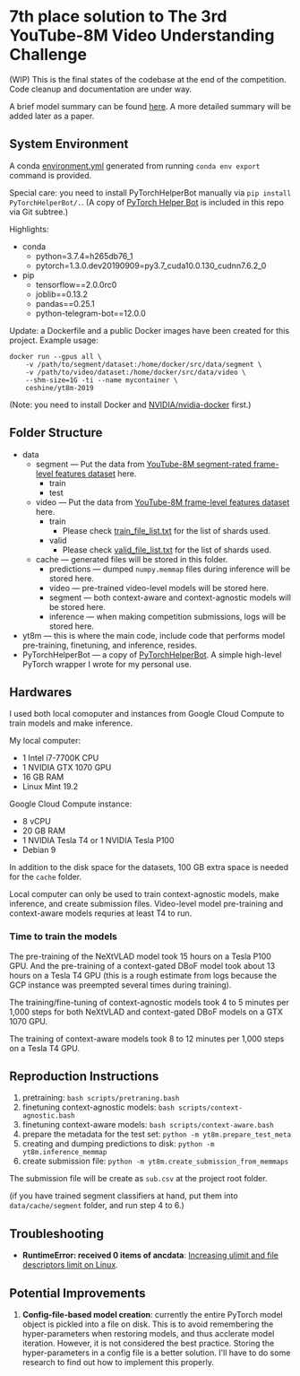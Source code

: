 # 7th place solution to The 3rd YouTube-8M Video Understanding Challenge

(WIP) This is the final states of the codebase at the end of the competition. Code cleanup and documentation are under way.

A brief model summary can be found [here](https://www.kaggle.com/c/youtube8m-2019/discussion/112349). A more detailed summary will be added later as a paper.

## System Environment

A conda [environment.yml](enviroment.yml) generated from running `conda env export` command is provided.

Special care: you need to install PyTorchHelperBot manually via `pip install PyTorchHelperBot/.`. (A copy of [PyTorch Helper Bot](https://github.com/ceshine/pytorch_helper_bot/) is included in this repo via Git subtree.)

Highlights:

- conda
  - python=3.7.4=h265db76_1
  - pytorch=1.3.0.dev20190909=py3.7_cuda10.0.130_cudnn7.6.2_0
- pip
  - tensorflow==2.0.0rc0
  - joblib==0.13.2
  - pandas==0.25.1
  - python-telegram-bot==12.0.0

Update: a Dockerfile and a public Docker images have been created for this project. Example usage:

```
docker run --gpus all \
    -v /path/to/segment/dataset:/home/docker/src/data/segment \
    -v /path/to/video/dataset:/home/docker/src/data/video \
    --shm-size=1G -ti --name mycontainer \
    ceshine/yt8m-2019
```

(Note: you need to install Docker and [NVIDIA/nvidia-docker](https://github.com/NVIDIA/nvidia-docker) first.)

## Folder Structure

- data
  - segment — Put the data from [YouTube-8M segment-rated frame-level features dataset](https://research.google.com/youtube8m/download.html) here.
    - train
    - test
  - video — Put the data from [YouTube-8M frame-level features dataset](https://research.google.com/youtube8m/download.html) here.
    - train
      - Please check [train_file_list.txt](data/video/train/train_file_list.txt) for the list of shards used.
    - valid
      - Please check [valid_file_list.txt](data/video/train/valid_file_list.txt) for the list of shards used.
  - cache — generated files will be stored in this folder.
    - predictions — dumped `numpy.memmap` files during inference will be stored here.
    - video — pre-trained video-level models will be stored here.
    - segment — both context-aware and context-agnostic models will be stored here.
    - inference — when making competition submissions, logs will be stored here.
- yt8m — this is where the main code, include code that performs model pre-training, finetuning, and inference, resides.
- PyTorchHelperBot — a copy of [PyTorchHelperBot](https://github.com/ceshine/pytorch_helper_bot/). A simple high-level PyTorch wrapper I wrote for my personal use.

## Hardwares

I used both local comoputer and instances from Google Cloud Compute to train models and make inference.

My local computer:

- 1 Intel i7-7700K CPU
- 1 NVIDIA GTX 1070 GPU
- 16 GB RAM
- Linux Mint 19.2

Google Cloud Compute instance:

- 8 vCPU
- 20 GB RAM
- 1 NVIDIA Tesla T4 or 1 NVIDIA Tesla P100
- Debian 9

In addition to the disk space for the datasets, 100 GB extra space is needed for the `cache` folder.

Local computer can only be used to train context-agnostic models, make inference, and create submission files. Video-level model pre-training and context-aware models requries at least T4 to run.

### Time to train the models

The pre-training of the NeXtVLAD model took 15 hours on a Tesla P100 GPU. And the pre-training of a context-gated DBoF model took about 13 hours on a Tesla T4 GPU (this is a rough estimate from logs because the GCP instance was preempted several times during training).

The training/fine-tuning of context-agnostic models took 4 to 5 minutes per 1,000 steps for both NeXtVLAD and
context-gated DBoF models on a GTX 1070 GPU.

The training of context-aware models took 8 to 12 minutes per 1,000 steps on a Tesla T4 GPU.

## Reproduction Instructions

1. pretraining: `bash scripts/pretraning.bash`
2. finetuning context-agnostic models: `bash scripts/context-agnostic.bash`
3. finetuning context-aware models: `bash scripts/context-aware.bash`
4. prepare the metadata for the test set: `python -m yt8m.prepare_test_meta`
5. creating and dumping predictions to disk: `python -m yt8m.inference_memmap`
6. create submission file: `python -m yt8m.create_submission_from_memmaps`

The submission file will be create as `sub.csv` at the project root folder.

(if you have trained segment classifiers at hand, put them into `data/cache/segment` folder, and run step 4 to 6.)

## Troubleshooting

- **RuntimeError: received 0 items of ancdata**: [Increasing ulimit and file descriptors limit on Linux](https://glassonionblog.wordpress.com/2013/01/27/increase-ulimit-and-file-descriptors-limit/).

## Potential Improvements

1. **Config-file-based model creation**: currently the entire PyTorch model object is pickled into a file on disk. This is to avoid remembering the hyper-parameters when restoring models, and thus acclerate model iteration. However, it is not considered the best practice. Storing the hyper-parameters in a config file is a better solution. I'll have to do some research to find out how to implement this properly.
